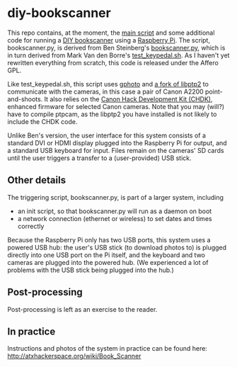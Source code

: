 diy-bookscanner
===============
This repo contains, at the moment, the [main script](bookscanner.py) and some additional code for running a [DIY bookscanner](http://www.diybookscanner.org/) using a [Raspberry Pi](http://www.raspberrypi.org/).  The script, bookscanner.py, is derived from Ben Steinberg's [bookscanner.py](https://github.com/bensteinberg/diy-bookscanner/blob/master/bookscanner.py), which is in turn derived from Mark Van den Borre's [test_keypedal.sh](https://github.com/markvdb/diybookscanner/blob/master/misc/test_keypedal.sh).  As I haven't yet rewritten everything from scratch, this code is released under the Affero GPL.  

Like test_keypedal.sh, this script uses [gphoto](http://www.gphoto.org/) and [a fork of libptp2](https://github.com/jrabbit/libptp-chdk) to communicate with the cameras, in this case a pair of Canon A2200 point-and-shoots.  It also relies on the [Canon Hack Development Kit (CHDK)](http://chdk.wikia.com/), enhanced firmware for selected Canon cameras.  Note that you may (will?) have to compile ptpcam, as the libptp2 you have installed is not likely to include the CHDK code.

Unlike Ben's version, the user interface for this system consists of a standard DVI or HDMI display plugged into the Raspberry Pi for output, and a standard USB keyboard for input.  Files remain on the cameras' SD cards until the user triggers a transfer to a (user-provided) USB stick.

Other details
-------------
The triggering script, bookscanner.py, is part of a larger system, including

* an init script, so that bookscanner.py will run as a daemon on boot
* a network connection (ethernet or wireless) to set dates and times correctly

Because the Raspberry Pi only has two USB ports, this system uses a powered USB hub: the user's USB stick (to download photos to) is plugged directly into one USB port on the Pi itself, and the keyboard and two cameras are plugged into the powered hub.  (We experienced a lot of problems with the USB stick being plugged into the hub.)

Post-processing
---------------
Post-processing is left as an exercise to the reader.

In practice
-----------
Instructions and photos of the system in practice can be found here: http://atxhackerspace.org/wiki/Book_Scanner
